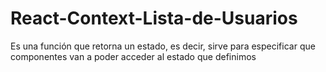 # React-Context-Lista-de-Usuarios
Es una función que retorna un estado, es decir, sirve para especificar que componentes van a poder acceder al estado que definimos
